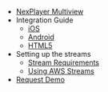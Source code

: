 - [NexPlayer Multiview](/introduction.md) 
- Integration Guide
    - [iOS](/ios.md) 
    - [Android](/android.md) 
    - [HTML5](/html5.md) 
- Setting up the streams
    - [Stream Requirements](/stream-requirements.md)    
    - [Using AWS Streams](/aws-nexplayer.md)    
- [Request Demo](https://nexplayersdk.com/ios-player-sdk/) 
